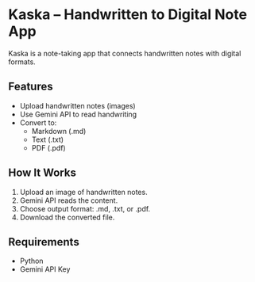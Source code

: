 # Kaska – Handwritten to Digital Note App

Kaska is a note-taking app that connects handwritten notes with digital formats.

## Features

- Upload handwritten notes (images)
- Use Gemini API to read handwriting
- Convert to:
  - Markdown (.md)
  - Text (.txt)
  - PDF (.pdf)

## How It Works

1. Upload an image of handwritten notes.
2. Gemini API reads the content.
3. Choose output format: .md, .txt, or .pdf.
4. Download the converted file.

## Requirements

- Python
- Gemini API Key
